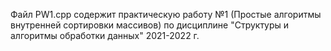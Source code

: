 Файл PW1.cpp содержит практическую работу №1 (Простые алгоритмы внутренней сортировки массивов) по дисциплине "Структуры и алгоритмы обработки данных"
2021-2022 г.
